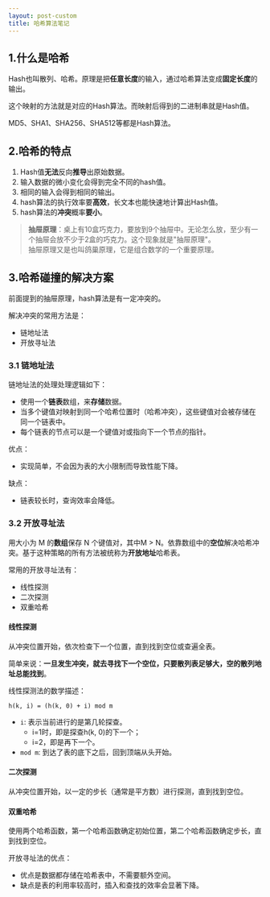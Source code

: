 ```yaml
---
layout: post-custom
title: 哈希算法笔记
---
```


## 1.什么是哈希
Hash也叫散列、哈希。原理是把**任意长度**的输入，通过哈希算法变成**固定长度**的输出。

这个映射的方法就是对应的Hash算法。而映射后得到的二进制串就是Hash值。

MD5、SHA1、SHA256、SHA512等都是Hash算法。

## 2.哈希的特点

1. Hash值**无法**反向**推导**出原始数据。
2. 输入数据的微小变化会得到完全不同的hash值。
3. 相同的输入会得到相同的输出。
4. hash算法的执行效率要**高效**，长文本也能快速地计算出Hash值。
5. hash算法的**冲突**概率**要小**。

> **抽屉原理**：桌上有10盒巧克力，要放到9个抽屉中。无论怎么放，至少有一个抽屉会放不少于2盒的巧克力。这个现象就是"抽屉原理"。  
> 抽屉原理又是也叫鸽巢原理，它是组合数学的一个重要原理。


## 3.哈希碰撞的解决方案
前面提到的抽屉原理，hash算法是有一定冲突的。

解决冲突的常用方法是：
- 链地址法
- 开放寻址法

### 3.1 链地址法
链地址法的处理处理逻辑如下：
- 使用一个**链表**数组，来**存储**数据。
- 当多个键值对映射到同一个哈希位置时（哈希冲突），这些键值对会被存储在同一个链表中。
- 每个链表的节点可以是一个键值对或指向下一个节点的指针。
  
优点：
- 实现简单，不会因为表的大小限制而导致性能下降。
  
缺点：
- 链表较长时，查询效率会降低。


### 3.2 开放寻址法
用大小为 M 的**数组**保存 N 个键值对，其中M > N。依靠数组中的**空位**解决哈希冲突。基于这种策略的所有方法被统称为**开放地址**哈希表。

常用的开放寻址法有：
- 线性探测
- 二次探测
- 双重哈希

#### 线性探测
从冲突位置开始，依次检查下一个位置，直到找到空位或查遍全表。

简单来说：**一旦发生冲突，就去寻找下一个空位，只要散列表足够大，空的散列地址总能找到**。

线性探测法的数学描述： 

`h(k, i) = (h(k, 0) + i) mod m`

- `i`: 表示当前进行的是第几轮探查。
  - i=1时，即是探查h(k, 0)的下一个；
  - i=2，即是再下一个。
- `mod m`: 到达了表的底下之后，回到顶端从头开始。



#### 二次探测
从冲突位置开始，以一定的步长（通常是平方数）进行探测，直到找到空位。

#### 双重哈希
使用两个哈希函数，第一个哈希函数确定初始位置，第二个哈希函数确定步长，直到找到空位。

开放寻址法的优点：
- 优点是数据都存储在哈希表中，不需要额外空间。
- 缺点是表的利用率较高时，插入和查找的效率会显著下降。




